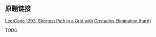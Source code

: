 ## 原题链接

[LeetCode 1293. Shortest Path in a Grid with Obstacles Elimination (hard)](https://leetcode-cn.com/problems/shortest-path-in-a-grid-with-obstacles-elimination/)

TODO
